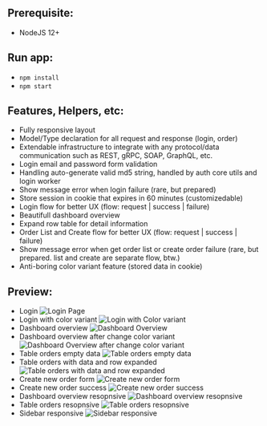 ## Prerequisite:

- NodeJS 12+

## Run app:

- `npm install`
- `npm start`

## Features, Helpers, etc:

- Fully responsive layout
- Model/Type declaration for all request and response (login, order)
- Extendable infrastructure to integrate with any protocol/data communication such as REST, gRPC, SOAP, GraphQL, etc.
- Login email and password form validation
- Handling auto-generate valid md5 string, handled by auth core utils and login worker
- Show message error when login failure (rare, but prepared)
- Store session in cookie that expires in 60 minutes (customizedable)
- Login flow for better UX (flow: request | success | failure)
- Beautifull dashboard overview
- Expand row table for detail information
- Order List and Create flow for better UX (flow: request | success | failure)
- Show message error when get order list or create order failure (rare, but prepared. list and create are separate flow, btw.)
- Anti-boring color variant feature (stored data in cookie)

## Preview:

- Login
  ![Login Page](docs/images/1.png)
- Login with color variant
  ![Login with Color variant](docs/images/2.png)
- Dashboard overview
  ![Dashboard Overview](docs/images/3.png)
- Dashboard overview after change color variant
  ![Dashboard Overview after change color variant](docs/images/4.png)
- Table orders empty data
  ![Table orders empty data](docs/images/5.png)
- Table orders with data and row expanded
  ![Table orders with data and row expanded](docs/images/6.png)
- Create new order form
  ![Create new order form](docs/images/7.png)
- Create new order success
  ![Create new order success](docs/images/8.png)
- Dashboard overview resopnsive
  ![Dashboard overview resopnsive](docs/images/9.png)
- Table orders resopnsive
  ![Table orders resopnsive](docs/images/10.png)
- Sidebar responsive
  ![Sidebar responsive](docs/images/11.png)
